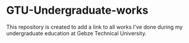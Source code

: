 # GTU-Undergraduate-works
This repository is created to add a link to all works I've done during my undergraduate education at Gebze Technical University.
